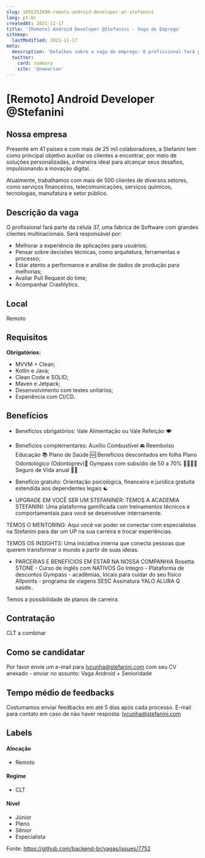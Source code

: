 ```yaml
---
slug: 1056352490-remoto-android-developer-at-stefanini
lang: pt-br
createdAt: 2021-11-17
title: '[Remoto] Android Developer @Stefanini - Vaga de Emprego'
sitemap:
  lastModified: 2021-11-17
meta:
  description: 'Detalhes sobre a vaga de emprego: O profissional fará parte da célula 37, uma fabrica de Software com grandes clientes multinacionais. Será responsável por: - Melhorar a experiência de aplicações para usuários; - Pensar sobre decisões técnicas, como arquitetura, ferramentas e processo; - Estar atento a performance e análise de dados de produção para melhorias; - Avaliar Pull Request do time; - Acompanhar Crashlytics.'
  twitter:
    card: summary
    site: '@nawarian'
---
```


# [Remoto] Android Developer @Stefanini

## Nossa empresa

Presente em 41 países e com mais de 25 mil colaboradores, a Stefanini tem como principal objetivo auxiliar os clientes a encontrar, por meio de soluções personalizadas, a maneira ideal para alcançar seus desafios, impulsionando a inovação digital.

Atualmente, trabalhamos com mais de 500 clientes de diversos setores, como serviços financeiros, telecomunicações, serviços químicos, tecnologias, manufatura e setor público.

## Descrição da vaga

O profissional fará parte da célula 37, uma fabrica de Software com grandes clientes multinacionais. Será responsável por:
- Melhorar a experiência de aplicações para usuários;
- Pensar sobre decisões técnicas, como arquitetura, ferramentas e processo;
- Estar atento a performance e análise de dados de produção para melhorias;
- Avaliar Pull Request do time;
- Acompanhar Crashlytics.

## Local

Remoto

## Requisitos

**Obrigatórios:**
- MVVM + Clean;
- Kotlin e Java;
- Clean Code e SOLID;
- Maven e Jetpack;
- Desenvolvimento com testes unitários;
- Experiência com CI/CD.

## Benefícios

- Benefícios obrigatórios:
Vale Alimentação ou Vale Refeição 🍽

- Benefícios complementares:
Auxílio Combustível 🚘
Reembolso Educação 📚
Plano de Saúde 🆘
Benefícios descontados em folha Plano Odontológico (Odontoprev)🦷
Gympass com subsídio de 50 a 70% 🥊🥋🏊‍♂
Seguro de Vida anual 🧖‍♂

- Benefício gratuito:
Orientação psicológica, financeira e jurídica gratuita estendida aos dependentes legais ☯

- UPGRADE EM VOCÊ SER UM STEFANINER:
TEMOS A ACADEMIA STEFANINI: Uma plataforma gamificada com treinamentos técnicos e comportamentais para você se desenvolver internamente.

TEMOS O MENTORING: Aqui você vai poder se conectar com especialistas na Stefanini para dar um UP na sua carreira e trocar experiências.

TEMOS OS INSIGHTS: Uma iniciativa interna que conecta pessoas que querem transformar o mundo a partir de suas ideias.

- PARCERIAS E BENEFÍCIOS EM ESTAR NA NOSSA COMPANHIA
Rosetta STONE - Curso de inglês com NATIVOS
Go Integro - Plataforma de descontos
Gympass - acadêmias, locais para cuidar do seu físico
Allpoints - programa de viagens
SESC
Assinatura YALO
ALURA
Q saúde..

Temos a possibilidade de planos de carreira.

## Contratação

CLT a combinar

## Como se candidatar

Por favor envie um e-mail para lvcunha@stefanini.com com seu CV anexado - enviar no assunto: Vaga Android + Senioridade

## Tempo médio de feedbacks

Costumamos enviar feedbacks em até 5 dias após cada processo.
E-mail para contato em caso de não haver resposta: lvcunha@stefanini.com

## Labels
<!-- retire os labels que não fazem sentido à vaga -->

#### Alocação
- Remoto

#### Regime
- CLT

#### Nível
- Júnior
- Pleno
- Sênior
- Especialista




Fonte: https://github.com/backend-br/vagas/issues/7752